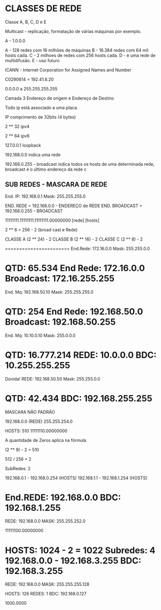 # CLASSES DE REDE

Classe A, B, C, D e E

Multicast - replicação, formatação de várias máquinas por exemplo.

A - 1.0.0.0



A - 128 redes com 16 milhões de máquinas
B - 16.384 redes com 64 mil hosts cada.
C - 2 milhoes de redes com 256 hosts cada.
D - é uma rede de multidifusão.
E - uso futuro

ICANN - Internet Corporation for Assigned Names and Number

C0290614 = 192.41.6.20

0.0.0.0 a 255.255.255.255

Camada 3
Endereço de origem e Endereço de Destino

Todo ip está associado a uma placa.

IP comprimento de 32bits (4 bytes)

2 ** 32 ipv4

2 ** 64 ipv6

127.0.0.1 loopback

192.168.0.0 indica uma rede

192.168.0.255 - broadcast
indica todos os hosts de uma determinada rede,
broadcast é o último endereço da rede
c

## SUB REDES - MASCARA DE REDE

End. IP: 192.168.0.1
Mask:    255.255.255.0

END. REDE = 192.168.0.0 - ENDEREÇO de REDE
END. BROADCAST = 192.168.0.255 - BROADCAST

11111111.11111111.11111111.00000000
[rede]                      [hosts]


2 ** 8 = 256 - 2 (broad cast e Rede)

CLASSE A (2 ** 24) - 2
CLASSE B (2 ** 16) - 2
CLASSE C (2 **  8) - 2


=======================
End.Rede: 172.16.0.0
Mask:     255.255.0.0

QTD: 65.534
End Rede: 172.16.0.0
Broadcast: 172.16.255.255
========================
End. Mq: 192.168.50.10
   Mask: 255.255.255.0

QTD: 254
End Rede: 192.168.50.0
Broadcast: 192.168.50.255
========================
End. Mq: 10.10.0.10
   Mask: 255.0.0.0

QTD: 16.777.214
REDE: 10.0.0.0
BDC: 10.255.255.255
=======================
Dúvida!
REDE: 192.168.50.50
Mask: 255.255.0.0

QTD: 42.434
BDC: 192.168.255.255
===========================================
MASCARA NÃO PADRÃO

192.168.0.0 (REDE)
255.255.254.0

HOSTS: 510
11111110.00000000

A quantidade de Zeros aplica na fórmula

(2 ** 9) - 2 = 510

512 / 256 = 2

SubRedes: 2

192.168.0.1 - 192.168.0.254 (HOSTS)
192.168.1.1 - 192.168.1.254 (HOSTS)

End.REDE: 192.168.0.0
     BDC: 192.168.1.255
===========================================
REDE: 192.168.0.0
MASK: 255.255.252.0

11111100.00000000

HOSTS: 1024 - 2 = 1022
Subredes: 4
192.168.0.0 - 192.168.3.255
BDC: 192.168.3.255
==========================================
REDE: 192.168.0.0
MASK: 255.255.255.128

HOSTS: 126
REDES: 1
BDC: 192.168.0.127

1000.0000

